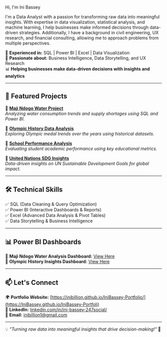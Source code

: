 Hi, I'm Ini Bassey

I'm a Data Analyst with a passion for transforming raw data into meaningful insights. With expertise in data visualization, statistical analysis, and machine learning, I help businesses make informed decisions through data-driven strategies. Additionally, I have a background in civil engineering, UX research, and financial consulting, allowing me to approach problems from multiple perspectives.


🚀 **Experienced in:** SQL | Power BI | Excel | Data Visualization  
🎯 **Passionate about:** Business Intelligence, Data Storytelling, and UX Research  
📊 **Helping businesses make data-driven decisions with insights and analytics**  

---

## 📌 **Featured Projects**
🔹 **[Maji Ndogo Water Project](https://github.com/Inibillion/Maji-Ndogo-Water-project)**  
*Analyzing water consumption trends and supply shortages using SQL and Power BI.*  

🔹 **[Olympic History Data Analysis](https://github.com/IniBassey/Olympic-History-Analysis)**  
*Exploring Olympic medal trends over the years using historical datasets.*  

🔹 **[School Performance Analysis](https://github.com/IniBassey/School-Data-Analysis)**  
*Evaluating student academic performance using key educational metrics.*  

🔹 **[United Nations SDG Insights](https://github.com/IniBassey/UN-SDG-Analysis)**  
*Data-driven insights on UN Sustainable Development Goals for global impact.*  

---

## 🛠 **Technical Skills**
✅ SQL (Data Cleaning & Query Optimization)  
✅ Power BI (Interactive Dashboards & Reports)  
✅ Excel (Advanced Data Analysis & Pivot Tables)  
✅ Data Storytelling & Business Intelligence  

---

## 📊 **Power BI Dashboards**
🔗 **Maji Ndogo Water Analysis Dashboard:** [View Here](https://yourpowerbidashboard.com)  
🔗 **Olympic History Insights Dashboard:** [View Here](https://yourpowerbidashboard.com)  

---

## 📫 **Let's Connect**
🌍 **Portfolio Website:** [https://inibillion.github.io/IniBassey-Portfolio/](https://IniBassey.github.io/IniBassey-Portfoli)  
🔗 **LinkedIn:** [linkedin.com/in/ini-bassey-247social/](https://www.linkedin.com/in/ini-bassey-247social/)  
📩 **Email:** [inibillion1@gmail.com](https://mail.google.com/mail/u/0/#inbox)

---

💡 *"Turning raw data into meaningful insights that drive decision-making!"* 🚀  
